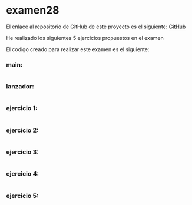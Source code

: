 # examen28

El enlace al repositorio de GitHub de este proyecto es el siguiente: [GitHub]()

He realizado los siguientes 5 ejercicios propuestos en el examen

El codigo creado para realizar este examen es el siguiente:

### main:

```

```

### lanzador:

```

```

### ejercicio 1:

```

```


### ejercicio 2:

```

```

### ejercicio 3:

```

```

### ejercicio 4:

```

```

### ejercicio 5:

```

```
